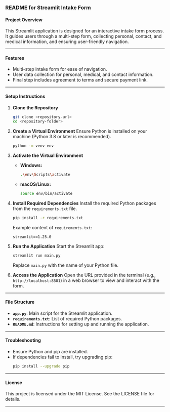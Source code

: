 
### README for Streamlit Intake Form

#### Project Overview
This Streamlit application is designed for an interactive intake form process. It guides users through a multi-step form, collecting personal, contact, and medical information, and ensuring user-friendly navigation.

---

#### Features
- Multi-step intake form for ease of navigation.
- User data collection for personal, medical, and contact information.
- Final step includes agreement to terms and secure payment link.

---

#### Setup Instructions

1. **Clone the Repository**
   ```bash
   git clone <repository-url>
   cd <repository-folder>
   ```

2. **Create a Virtual Environment**
   Ensure Python is installed on your machine (Python 3.8 or later is recommended).

   ```bash
   python -m venv env
   ```

3. **Activate the Virtual Environment**
   - **Windows:**
     ```bash
     .\env\Scripts\activate
     ```
   - **macOS/Linux:**
     ```bash
     source env/bin/activate
     ```

4. **Install Required Dependencies**
   Install the required Python packages from the `requirements.txt` file.

   ```bash
   pip install -r requirements.txt
   ```

   Example content of `requirements.txt`:
   ```plaintext
   streamlit==1.25.0
   ```

5. **Run the Application**
   Start the Streamlit app:

   ```bash
   streamlit run main.py
   ```

   Replace `main.py` with the name of your Python file.

6. **Access the Application**
   Open the URL provided in the terminal (e.g., `http://localhost:8501`) in a web browser to view and interact with the form.

---

#### File Structure
- **`app.py`**: Main script for the Streamlit application.
- **`requirements.txt`**: List of required Python packages.
- **`README.md`**: Instructions for setting up and running the application.

---

#### Troubleshooting
- Ensure Python and pip are installed.
- If dependencies fail to install, try upgrading pip:
  ```bash
  pip install --upgrade pip
  ```

---

#### License
This project is licensed under the MIT License. See the LICENSE file for details.

---
